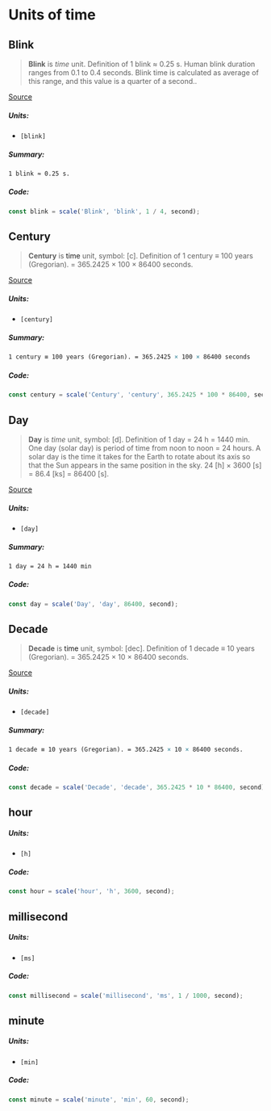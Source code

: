 Units of time
===

Blink
---

> **Blink** is  _time_ unit. Definition of 1 blink ≈ 0.25 s. Human blink duration ranges from 0.1 to 0.4 seconds. Blink time is calculated as average of this range, and this value is a quarter of a second..

[Source](http://conversion.org/time/blink/)

##### Units:

- ```[blink]```

##### Summary:

```LaTeX
1 blink ≈ 0.25 s.
```

##### Code:

```ts
const blink = scale('Blink', 'blink', 1 / 4, second);
```


Century
---

> **Century** is  <a>time</a> unit, symbol: [c]. Definition of 1 century ≡ 100 years (Gregorian). = 365.2425 × 100 × 86400 seconds.

[Source](http://conversion.org/time/century/)

##### Units:

- ```[century]```

##### Summary:

```LaTeX
1 century ≡ 100 years (Gregorian). = 365.2425 × 100 × 86400 seconds
```

##### Code:

```ts
const century = scale('Century', 'century', 365.2425 * 100 * 86400, second);
```


Day
---

> **Day** is  _time_ unit, symbol: [d]. Definition of 1 day = 24 h = 1440 min. One day (solar day) is period of time from noon to noon = 24 hours. A solar day is the time it takes for the Earth to rotate about its axis so that the Sun appears in the same position in the sky. 24 [h] × 3600 [s] = 86.4 [ks] = 86400 [s].

[Source](http://conversion.org/time/day/)

##### Units:

- ```[day]```

##### Summary:

```LaTeX
1 day = 24 h = 1440 min
```

##### Code:

```ts
const day = scale('Day', 'day', 86400, second);
```


Decade
---

> **Decade** is  <a>time</a> unit, symbol: [dec]. Definition of 1 decade ≡ 10 years (Gregorian). = 365.2425 × 10 × 86400 seconds.

[Source](http://conversion.org/time/decade/)

##### Units:

- ```[decade]```

##### Summary:

```LaTeX
1 decade ≡ 10 years (Gregorian). = 365.2425 × 10 × 86400 seconds.
```

##### Code:

```ts
const decade = scale('Decade', 'decade', 365.2425 * 10 * 86400, second);
```


hour
---

##### Units:

- ```[h]```

##### Code:

```ts
const hour = scale('hour', 'h', 3600, second);
```


millisecond
---

##### Units:

- ```[ms]```

##### Code:

```ts
const millisecond = scale('millisecond', 'ms', 1 / 1000, second);
```


minute
---

##### Units:

- ```[min]```

##### Code:

```ts
const minute = scale('minute', 'min', 60, second);
```
